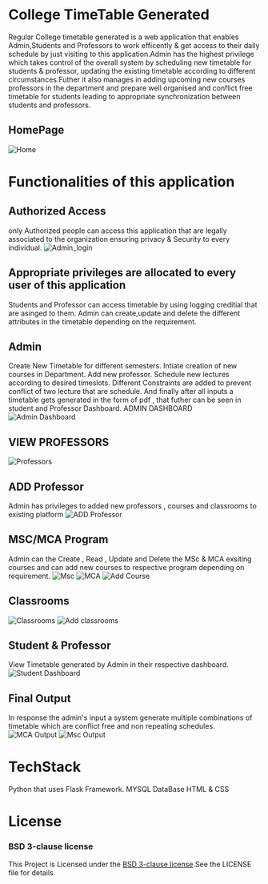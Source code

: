 # College TimeTable Generated
Regular College timetable generated is a web application that enables Admin,Students and Professors to work efficently & get access to their daily schedule by
just visiting to this application.Admin has the highest privilege which takes control of the overall system by scheduling new timetable for students & professor, updating the 
existing timetable according to different circumstances.Futher it also manages in adding upcoming new courses professors in the department and prepare well organised 
and conflict free timetable for students leading to appropriate synchronization between students and professors.

## HomePage
![Home](assets/Home.png)


# Functionalities of this application
## Authorized Access
only Authorized people can access this application that are legally associated to the organization ensuring privacy & Security to every individual.
![Admin_login](assets/Admin_login.png)

## Appropriate privileges are allocated to every user of this application
Students and Professor can access timetable by using logging creditial that are asinged to them.
Admin can create,update and delete the different attributes in the timetable depending on the requirement.

## Admin
Create New Timetable for different semesters.
Intiate creation of new courses in Department.
Add new professor.
Schedule new lectures according to desired timeslots.
Different Constraints are added to prevent conflict of two lecture that are schedule.
And finally after all inputs a timetable gets generated in the form of pdf , that futher can be seen in student and Professor Dashboard.
ADMIN DASHBOARD
![Admin Dashboard](assets/Admin_dashboard.png)

## VIEW PROFESSORS
![Professors](assets/Professors.png)

## ADD Professor
Admin has privileges to added new professors , courses and classrooms to existing platform
![ADD Professor](assets/Add_professor.png)

## MSC/MCA Program
Admin can the Create , Read , Update and Delete the MSc & MCA exsiting courses and can add new courses to respective program depending on requirement.
![Msc](assets/Msc_courses.png)
![MCA](assets/MCA_Courses.png)
![Add Course](assets/Add_MCA_course.png)


## Classrooms
![Classrooms](assets/Classrooms.png)
![Add classrooms](assets/Add_classroom.png)


## Student & Professor
View Timetable generated by Admin in their respective dashboard.
![Student Dashboard](assets/Student%20Dashboard.png)

## Final Output
In response the admin's input a system generate  multiple combinations of timetable which are conflict free and non repeating schedules.
![MCA Output](assets/MCA_final_output.png)
![Msc Output](assets/Msc_final_output.png)


# TechStack
 Python that uses Flask Framework.
 MYSQL DataBase
 HTML & CSS


# License
### BSD 3-clause license
This Project is Licensed under the [BSD 3-clause license](LICENSE).See the LICENSE file for details.
